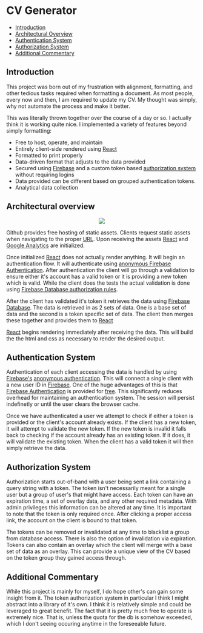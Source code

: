 # CV Generator

 - [Introduction](#intro)
 - [Architectural Overview](#architecture)
 - [Authentication System](#authen)
 - [Authorization System](#authorize)
 - [Additional Commentary](#additional)


## <a name="intro"></a>Introduction

This project was born out of my frustration with alignment, formatting, and other tedious tasks required when formatting a document. As most people, every now and then, I am required to update my CV.  My thought was simply, why not automate the process and make it better.  

This was literally thrown together over the course of a day or so.  I actually think it is working quite nice. I implemented a variety of features beyond simply formatting:

* Free to host, operate, and maintain
* Entirely client-side rendered using [React][2]
* Formatted to print properly
* Data-driven format that adjusts to the data provided
* Secured using [Firebase][5] and a custom token based [authorization system](#authorize) without requiring logins
* Data provided can be different based on grouped authentication tokens.
* Analytical data collection


## <a name="architecture"></a>Architectural overview
<div align=center>
<img src="https://raw.githubusercontent.com/Goblinlordx/cv-gen/master/assets/Architecture.png"/>
</div>

Github provides free hosting of static assets.  Clients request static assets when navigating to the proper [URL][1].  Upon receiving the assets [React][2] and [Google Analytics][3] are initialized.

Once initialized [React][2] does not actually render anything.  It will begin an authentication flow.  It will authenticate using [anonymous Firebase Authentication][4].  After authentication the client will go through a validation to ensure either it's account has a valid token or it is providing a new token which is valid.  While the client does the tests the actual validation is done using [Firebase Database authorization rules][6].

After the client has validated it's token it retrieves the data using [Firebase Database][8].  The data is retrieved in as 2 sets of data.  One is a base set of data and the second is a token specific set of data.  The client then merges these together and provides them to [React][2]

[React][2] begins rendering immediately after receiving the data.  This will build the the html and css as necessary to render the desired output.

## <a name="authen"></a>Authentication System

Authentication of each client accessing the data is handled by using [Firebase's][5] [anonymous authentication][4].  This will connect a single client with a new user ID in [Firebase][5].  One of the huge advantages of this is that [Firebase Authentication][7] is provided for [free][9].  This significantly reduces overhead for maintaining an authentication system.  The session will persist indefinetly or until the user clears the browser cache.

Once we have authenticated a user we attempt to check if either a token is provided or the client's account already exists.  If the client has a new token, it will attempt to validate the new token.  If the new token is invalid it falls back to checking if the account already has an existing token.  If it does, it will validate the existing token.  When the client has a valid token it will then simply retrieve the data.

## <a name="authorize"></a>Authorization System

Authorization starts out-of-band with a user being sent a link containing a query string with a token.  The token isn't necessarily meant for a single user but a group of user's that might have access. Each token can have an expiration time, a set of overlay data, and any other required metadata. With admin privileges this information can be altered at any time. It is important to note that the token is only required once.  After clicking a proper access link, the account on the client is bound to that token.

The tokens can be removed or invalidated at any time to blacklist a group from database access.  There is also the option of invalidation via expiration.  Tokens can also contain an overlay which the client will merge with a base set of data as an overlay.  This can provide a unique view of the CV based on the token group they gained access through.

## <a name="additional"></a>Additional Commentary

While this project is mainly for myself, I do hope other's can gain some insight from it.  The token authorization system in particular I think I might abstract into a library of it's own.  I think it is relatively simple and could be leveraged to great benefit.  The fact that it is pretty much free to operate is extremely nice. That is, unless the quota for the db is somehow exceeded, which I don't seeing occuring anytime in the foreseeable future.



[1]: https://goblinlordx.github.io/cv-gen
[2]: https://facebook.github.io/react/
[3]: https://www.google.com/analytics/
[4]: https://firebase.google.com/docs/auth/web/anonymous-auth
[5]: https://firebase.google.com/
[6]: https://firebase.google.com/docs/database/security/
[7]: https://firebase.google.com/docs/auth/
[8]: https://firebase.google.com/docs/database/
[9]: https://firebase.google.com/pricing/